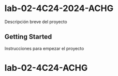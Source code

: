# lab-02-4C24-2024-ACHG 

Descripción breve del proyecto

## Getting Started

Instrucciones para empezar el proyecto
# lab-02-4C24-ACHG
